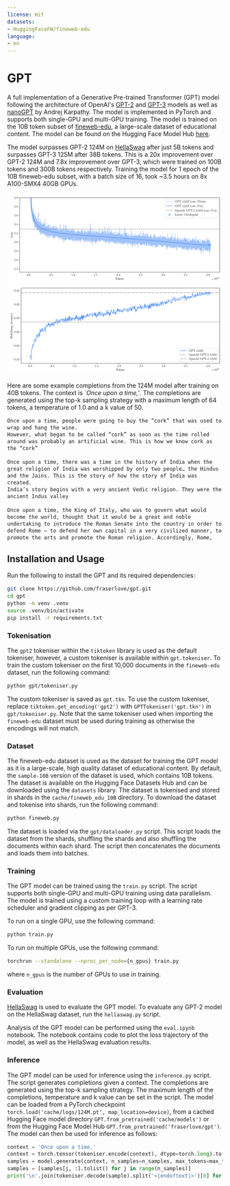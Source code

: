 ```yaml
---
license: mit
datasets:
- HuggingFaceFW/fineweb-edu
language:
- en
---
```

# GPT
A full implementation of a Generative Pre-trained Transformer (GPT) model following the architecture of OpenAI's [GPT-2](https://cdn.openai.com/better-language-models/language_models_are_unsupervised_multitask_learners.pdf) and [GPT-3](https://arxiv.org/abs/2005.14165) models as well as [nanoGPT](https://github.com/karpathy/nanoGPT) by Andrej Karpathy. The model is implemented in PyTorch and supports both single-GPU and multi-GPU training. The model is trained on the 10B token subset of [fineweb-edu](https://arxiv.org/pdf/2406.17557), a large-scale dataset of educational content. The model can be found on the Hugging Face Model Hub [here](https://huggingface.co/fraserlove/gpt).

The model surpasses GPT-2 124M on [HellaSwag](https://arxiv.org/pdf/1905.07830) after just 5B tokens and surpasses GPT-3 125M after 38B tokens. This is a 20x improvement over GPT-2 124M and 7.8x improvement over GPT-3, which were trained on 100B tokens and 300B tokens respectively. Training the model for 1 epoch of the 10B fineweb-edu subset, with a batch size of 16, took ~3.5 hours on 8x A100-SMX4 40GB GPUs.

![Alt text](assets/124M_40B_loss.png)
![Alt text](assets/124M_40B_hs.png)

Here are some example completions from the 124M model after training on 40B tokens. The context is *`Once upon a time,'*. The completions are generated using the top-k sampling strategy with a maximum length of 64 tokens, a temperature of 1.0 and a k value of 50.

```
Once upon a time, people were going to buy the “cork” that was used to wrap and hang the wine.
However, what began to be called “cork” as soon as the time rolled around was probably an artificial wine. This is how we know cork as the “cork”

Once upon a time, there was a time in the history of India when the great religion of India was worshipped by only two people… the Hindus and the Jains. This is the story of how the story of India was created.
India’s story begins with a very ancient Vedic religion. They were the ancient Indus valley

Once upon a time, the King of Italy, who was to govern what would become the world, thought that it would be a great and noble undertaking to introduce the Roman Senate into the country in order to defend Rome — to defend her own capital in a very civilized manner, to promote the arts and promote the Roman religion. Accordingly, Rome,
```

## Installation and Usage
Run the following to install the GPT and its required dependencies:
```bash
git clone https://github.com/fraserlove/gpt.git
cd gpt
python -m venv .venv
source .venv/bin/activate
pip install -r requirements.txt
```

### Tokenisation
The `gpt2` tokeniser within the `tiktoken` library is used as the default tokeniser, however, a custom tokeniser is available within `gpt.tokeniser`. To train the custom tokeniser on the first 10,000 documents in the `fineweb-edu` dataset, run the following command:
```bash
python gpt/tokeniser.py
```
The custom tokeniser is saved as `gpt.tkn`. To use the custom tokeniser, replace `tiktoken.get_encoding('gpt2')` with `GPTTokeniser('gpt.tkn')` in `gpt/tokeniser.py`.
Note that the same tokeniser used when importing the `fineweb-edu` dataset must be used during training as otherwise the encodings will not match.

### Dataset
The fineweb-edu dataset is used as the dataset for training the GPT model as it is a large-scale, high quality dataset of educational content. By default, the `sample-10B` version of the dataset is used, which contains 10B tokens. The dataset is available on the Hugging Face Datasets Hub and can be downloaded using the `datasets` library. The dataset is tokenised and stored in shards in the `cache/fineweb_edu_10B` directory. To download the dataset and tokenise into shards, run the following command:
```bash
python fineweb.py
```
The dataset is loaded via the `gpt/dataloader.py` script. This script loads the dataset from the shards, shuffling the shards and also shuffling the documents within each shard. The script then concatenates the documents and loads them into batches.

### Training
The GPT model can be trained using the `train.py` script. The script supports both single-GPU and multi-GPU training using data parallelism. The model is trained using a custom training loop with a learning rate scheduler and gradient clipping as per GPT-3.

To run on a single GPU, use the following command:
```bash
python train.py
```

To run on multiple GPUs, use the following command:
```bash
torchrun --standalone --nproc_per_node={n_gpus} train.py
```
where `n_gpus` is the number of GPUs to use in training.

### Evaluation
[HellaSwag](https://arxiv.org/pdf/1905.07830) is used to evaluate the GPT model. To evaluate any GPT-2 model on the HellaSwag dataset, run the `hellaswag.py` script.

Analysis of the GPT model can be performed using the `eval.ipynb` notebook. The notebook contains code to plot the loss trajectory of the model, as well as the HellaSwag evaluation results.

### Inference
The GPT model can be used for inference using the `inference.py` script. The script generates completions given a context. The completions are generated using the top-k sampling strategy. The maximum length of the completions, temperature and k value can be set in the script. The model can be loaded from a PyTorch checkpoint `torch.load('cache/logs/124M.pt', map_location=device)`, from a cached Hugging Face model directory `GPT.from_pretrained('cache/models')` or from the Hugging Face Model Hub `GPT.from_pretrained('fraserlove/gpt')`. The model can then be used for inference as follows:
```python
context = 'Once upon a time,'
context = torch.tensor(tokeniser.encode(context), dtype=torch.long).to(device)
samples = model.generate(context, n_samples=n_samples, max_tokens=max_tokens, temp=temp, top_k=top_k)
samples = [samples[j, :].tolist() for j in range(n_samples)]
print('\n'.join(tokeniser.decode(sample).split('<|endoftext|>')[0] for sample in samples))
```